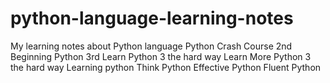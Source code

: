 # python-language-learning-notes
My learning notes about Python language Python Crash Course 2nd Beginning Python 3rd Learn Python 3 the hard way Learn More Python 3 the hard way Learning python Think Python Effective Python Fluent Python

